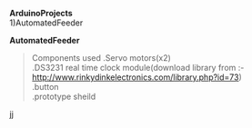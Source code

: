 **ArduinoProjects** \
1)AutomatedFeeder 

**AutomatedFeeder**
>Components used
.Servo motors(x2)\
.DS3231 real time clock module(download library from :- http://www.rinkydinkelectronics.com/library.php?id=73) \
.button \
.prototype sheild 

jj
